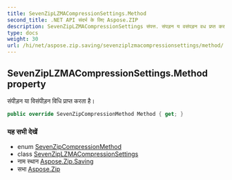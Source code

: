 ```yaml
---
title: SevenZipLZMACompressionSettings.Method
second_title: .NET API संदर्भ के लिए Aspose.ZIP
description: SevenZipLZMACompressionSettings संपत्त. संपड़न य वसंपड़न वध प्रप्त करत है
type: docs
weight: 30
url: /hi/net/aspose.zip.saving/sevenziplzmacompressionsettings/method/
---
```

## SevenZipLZMACompressionSettings.Method property

संपीड़न या विसंपीड़न विधि प्राप्त करता है।

```csharp
public override SevenZipCompressionMethod Method { get; }
```

### यह सभी देखें

* enum [SevenZipCompressionMethod](../../sevenzipcompressionmethod/)
* class [SevenZipLZMACompressionSettings](../)
* नाम स्थान [Aspose.Zip.Saving](../../sevenziplzmacompressionsettings/)
* सभा [Aspose.Zip](../../../)


